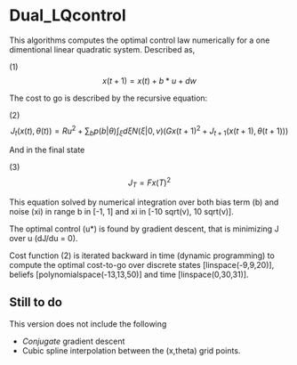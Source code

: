 # Dual_LQcontrol

This algorithms computes the optimal control law numerically for a one dimentional linear quadratic system. Described as,

(1) $$x(t+1) = x(t) + b*u + dw$$

The cost to go is described by the recursive equation:

(2) $$J_t (x(t), \theta(t)) = Ru^2 + \sum_b p(b|\theta) \int_{\xi} d\xi N(\xi|0,v) (Gx(t+1)^2 + J_{t+1} (x(t+1), \theta(t+1)))$$

And in the final state

(3) $$J_T = Fx(T)^2$$

This equation solved by numerical integration over both bias term (b) and noise (xi) in range b in [-1, 1] and xi in [-10 sqrt(v), 10 sqrt(v)].

The optimal control (u*) is found by gradient descent, that is minimizing J over u (dJ/du = 0). 

Cost function (2) is iterated backward in time (dynamic programming) to compute the optimal cost-to-go over discrete states [linspace(-9,9,20)], beliefs [polynomialspace(-13,13,50)] and time [linspace(0,30,31)].


## Still to do
This version does not include the following
* *Conjugate* gradient descent
* Cubic spline interpolation between the (x,theta) grid points.

